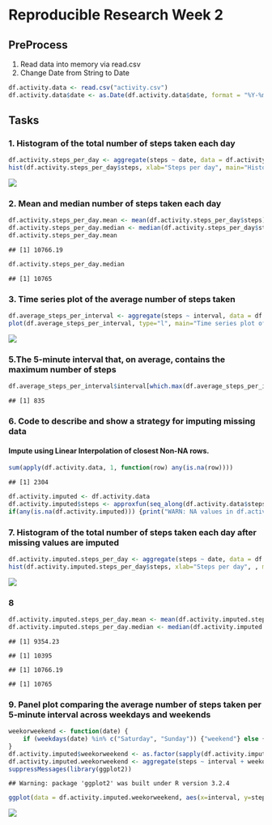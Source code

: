 # Reproducible Research Week 2



## PreProcess
1. Read data into memory via read.csv
2. Change Date from String to Date


```r
df.activity.data <- read.csv("activity.csv")
df.activity.data$date <- as.Date(df.activity.data$date, format = "%Y-%m-%d")
```

## Tasks

### 1. Histogram of the total number of steps taken each day


```r
df.activity.steps_per_day <- aggregate(steps ~ date, data = df.activity.data, sum)
hist(df.activity.steps_per_day$steps, xlab="Steps per day", main="Histogram of the total number of steps taken each day")
```

![](PA1_template_files/figure-html/unnamed-chunk-2-1.png)<!-- -->

### 2. Mean and median number of steps taken each day

```r
df.activity.steps_per_day.mean <- mean(df.activity.steps_per_day$steps)
df.activity.steps_per_day.median <- median(df.activity.steps_per_day$steps)
df.activity.steps_per_day.mean 
```

```
## [1] 10766.19
```

```r
df.activity.steps_per_day.median
```

```
## [1] 10765
```


### 3. Time series plot of the average number of steps taken

```r
df.average_steps_per_interval <- aggregate(steps ~ interval, data = df.activity.data, mean)
plot(df.average_steps_per_interval, type="l", main="Time series plot of the average number of steps taken")
```

![](PA1_template_files/figure-html/unnamed-chunk-4-1.png)<!-- -->

### 5.The 5-minute interval that, on average, contains the maximum number of steps

```r
df.average_steps_per_interval$interval[which.max(df.average_steps_per_interval$steps)]
```

```
## [1] 835
```

### 6. Code to describe and show a strategy for imputing missing data

#### Impute using Linear Interpolation of closest Non-NA rows.

```r
sum(apply(df.activity.data, 1, function(row) any(is.na(row))))
```

```
## [1] 2304
```

```r
df.activity.imputed <- df.activity.data
df.activity.imputed$steps <- approxfun(seq_along(df.activity.data$steps), df.activity.data$steps, method="linear", rule=2)(seq_along(df.activity.data$steps))
if(any(is.na(df.activity.imputed))) {print("WARN: NA values in df.activity.imputed")}
```

### 7. Histogram of the total number of steps taken each day after missing values are imputed

```r
df.activity.imputed.steps_per_day <- aggregate(steps ~ date, data = df.activity.imputed, sum)
hist(df.activity.imputed.steps_per_day$steps, xlab="Steps per day", , main="The total number of steps taken each day (Imputed Missing Values")
```

![](PA1_template_files/figure-html/unnamed-chunk-7-1.png)<!-- -->

### 8

```r
df.activity.imputed.steps_per_day.mean <- mean(df.activity.imputed.steps_per_day$steps)
df.activity.imputed.steps_per_day.median <- median(df.activity.imputed.steps_per_day$steps)
```


```
## [1] 9354.23
```

```
## [1] 10395
```

```
## [1] 10766.19
```

```
## [1] 10765
```


### 9. Panel plot comparing the average number of steps taken per 5-minute interval across weekdays and weekends

```r
weekorweekend <- function(date) {
    if (weekdays(date) %in% c("Saturday", "Sunday")) {"weekend"} else {"weekday"}
}
df.activity.imputed$weekorweekend <- as.factor(sapply(df.activity.imputed$date, weekorweekend))
df.activity.imputed.weekorweekend <- aggregate(steps ~ interval + weekorweekend, data = df.activity.imputed, mean)
suppressMessages(library(ggplot2))
```

```
## Warning: package 'ggplot2' was built under R version 3.2.4
```

```r
ggplot(data = df.activity.imputed.weekorweekend, aes(x=interval, y=steps)) + facet_grid(weekorweekend ~ .) + geom_line() + ggtitle("Average number of steps taken per 5-minute interval across weekdays and weekends")
```

![](PA1_template_files/figure-html/unnamed-chunk-11-1.png)<!-- -->


